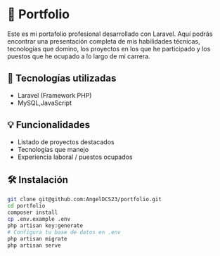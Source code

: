 # 📁 Portfolio

Este es mi portafolio profesional desarrollado con Laravel. Aquí podrás encontrar una presentación completa de mis habilidades técnicas, tecnologías que domino, los proyectos en los que he participado y los puestos que he ocupado a lo largo de mi carrera.

## 🚀 Tecnologías utilizadas

- Laravel (Framework PHP)
- MySQL,JavaScript

## 💡 Funcionalidades

- Listado de proyectos destacados
- Tecnologías que manejo
- Experiencia laboral / puestos ocupados

## 🛠️ Instalación

```bash
git clone git@github.com:AngelDCS23/portfolio.git
cd portfolio
composer install
cp .env.example .env
php artisan key:generate
# Configura tu base de datos en .env
php artisan migrate
php artisan serve